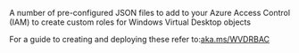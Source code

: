 A number of pre-configured JSON files to add to your Azure Access Control (IAM) to create custom roles for Windows Virtual Desktop objects

For a guide to creating and deploying these refer to:[aka.ms/WVDRBAC](https://xenithit.blogspot.com/2020/07/how-to-create-delegated-admin-for.html)
